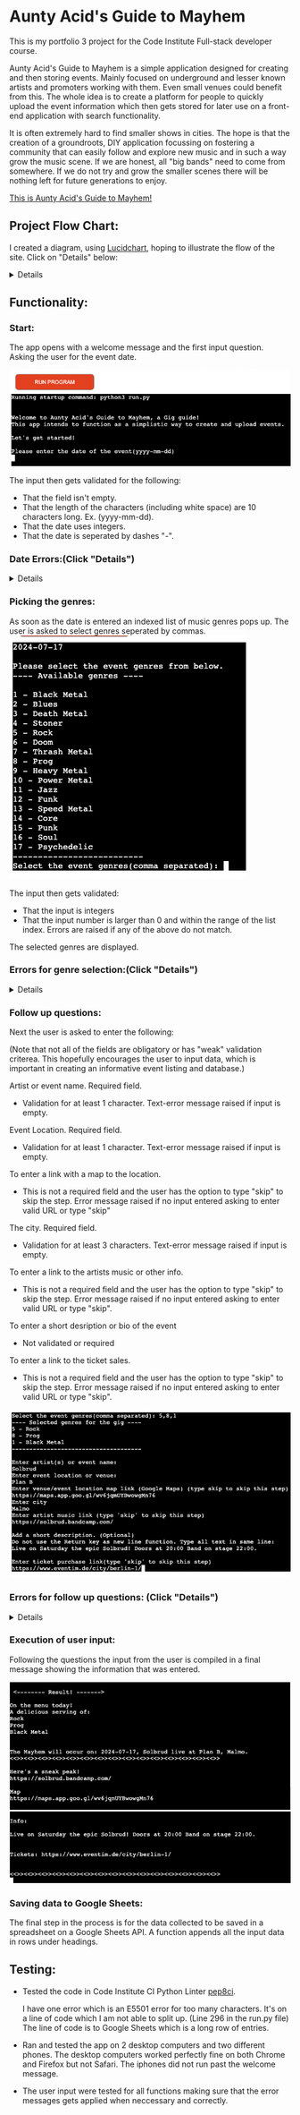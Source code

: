 # Aunty Acid's Guide to Mayhem
This is my portfolio 3 project for the Code Institute Full-stack developer course.

Aunty Acid's Guide to Mayhem is a simple application designed for creating and then storing events. Mainly focused on underground and lesser known artists and promoters working with them. Even small venues could benefit from this. The whole idea is to create a platform for people to quickly upload the event information which then gets stored for later use on a front-end application with search functionality. 

It is often extremely hard to find smaller shows in cities. The hope is that the creation of a groundroots, DIY application focussing on fostering a community that can easily follow and explore new music and in such a way grow the music scene. If we are honest, all "big bands" need to come from somewhere. If we do not try and grow the smaller scenes there will be nothing left for future generations to enjoy.

[This is Aunty Acid's Guide to Mayhem!](https://aunty-acids-guide-to-mayhem-279b161d0d9e.herokuapp.com/)

## Project Flow Chart:
I created a diagram, using [Lucidchart](https://lucid.co/), hoping to illustrate the flow of the site.
Click on "Details" below:

<details>

![Flowchart](docs_readme_imgs/flow_chart.jpeg)

[Link to the chart in browser form](https://lucid.app/lucidchart/ea5e7718-ab19-4a36-a4eb-d163ae6fe075/edit?viewport_loc=-590%2C-1696%2C856%2C941%2C0_0&invitationId=inv_ba4934fc-9d8d-411e-b919-e3bce2f83d38)

</details>


## Functionality:

### Start:

The app opens with a welcome message and the first input question. 
Asking the user for the event date.

![Welcome message and date request](docs_readme_imgs/welcome_intro.png)

The input then gets validated for the following:
- That the field isn't empty.
- That the length of the characters (including white space) are 10 characters long. Ex. (yyyy-mm-dd).
- That the date uses integers.
- That the date is seperated by dashes "-".

### Date Errors:(Click "Details")

<details>
 
 Error raised invalid_date_format:

![Error raised invalid_date_format](docs_readme_imgs/invalid_date_format.png)

 Error raised empty_date_field:
 
![Error raised empty_date_field](docs_readme_imgs/empty_date_error.png)

 Error raised date_seperator_invalid:

![Error raised date_seperator_invalid](docs_readme_imgs/date_seperator_invalid.png)

</details>



### Picking the genres:

As soon as the date is entered an indexed list of music genres pops up.
The user is asked to select genres seperated by commas.
![Genre Selection List](docs_readme_imgs/genre_selection_list.png)

The input then gets validated:
- That the input is integers
- That the input number is larger than 0 and within the range of the list index.
Errors are raised if any of the above do not match.

The selected genres are displayed.


### Errors for genre selection:(Click "Details")

<details>

Invalid genre input error:

![Invalid_genre_input](docs_readme_imgs/invalid_genre_input.png)

</details>



### Follow up questions:

Next the user is asked to enter the following:

(Note that not all of the fields are obligatory or has "weak" validation criterea. 
This hopefully encourages the user to input data, which is important in creating an informative event listing and database.)

Artist or event name. Required field.
- Validation for at least 1 character. Text-error message raised if input is empty.

Event Location. Required field.
- Validation for at least 1 character. Text-error message raised if input is empty.

To enter a link with a map to the location.
- This is not a required field and the user has the option to type "skip" to skip the step. 
 Error message raised if no input entered asking to enter valid URL or type "skip"

The city. Required field.
- Validation for at least 3 characters. Text-error message raised if input is empty.

To enter a link to the artists music or other info.
- This is not a required field and the user has the option to type "skip" to skip the step. 
  Error message raised if no input entered asking to enter valid URL or type "skip".

To enter a short desription or bio of the event
- Not validated or required

To enter a link to the ticket sales.
- This is not a required field and the user has the option to type "skip" to skip the step. 
  Error message raised if no input entered asking to enter valid URL or type "skip".

![Input Question Series](docs_readme_imgs/question_series.png)


### Errors for follow up questions: (Click "Details")


<details>

Invalid text input - Empty field error:

![Invalid text input_Empty field](docs_readme_imgs/invalid_text_input.png)

Empty URL field error:

![Empty URL field](docs_readme_imgs/invalid_empty_URL.png)
 

</details>


### Execution of user input:

Following the questions the input from the user is compiled in a final message showing the information that was entered.

![Resulting message_1](docs_readme_imgs/result_one.png)
![Resulting message_2](docs_readme_imgs/result_two.png)

### Saving data to Google Sheets:

The final step in the process is for the data collected to be saved in a spreadsheet on a Google Sheets API.
A function appends all the input data in rows under headings.



## Testing:
- Tested the code in Code Institute CI Python Linter [pep8ci](https://pep8ci.herokuapp.com/#).
  
  I have one error which is an E5501 error for too many characters. It's on a line of code which I am not able to split up. (Line 296 in the run.py 
  file) The line of code is to Google Sheets which is a long row of entries.

- Ran and tested the app on 2 desktop computers and two different phones.
  The desktop computers worked perfectly fine on both Chrome and Firefox but not Safari.
  The iphones did not run past the welcome message.

- The user input were tested for all functions making sure that the error messages gets applied when neccessary and correctly.

















